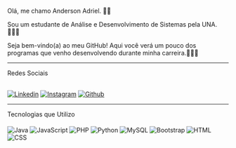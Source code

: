 Olá, me chamo Anderson Adriel. 👋🏽

Sou um estudante de Análise e Desenvolvimento de Sistemas pela UNA.👨🏽‍🎓

Seja bem-vindo(a) ao meu GitHub! Aqui você verá um pouco dos programas que venho desenvolvendo durante minha carreira.👨🏽‍💻
<hr>
Redes Sociais
<br><br>

[![Linkedin](https://img.shields.io/badge/LinkedIn-0077B5?style=for-the-badge&logo=linkedin&logoColor=white)](https://www.linkedin.com/in/devolperandersonadriel/) [![Instagram](https://img.shields.io/badge/Instagram-E4405F?style=for-the-badge&logo=instagram&logoColor=white)](https://www.instagram.com/adriel_cecilio/) [![Github](https://img.shields.io/badge/GitHub-100000?style=for-the-badge&logo=github&logoColor=white)](https://github.com/andersonadr?tab=repositories)
  <hr>
Tecnologias que Utilizo
<div style="display: inline_block"><br>
    <img align="center" alt="Java" src="https://img.shields.io/badge/Java-ED8B00?style=for-the-badge&logo=openjdk&logoColor=white">
    <img align="center" alt="JavaScript" src="https://img.shields.io/badge/JavaScript-323330?style=for-the-badge&logo=javascript&logoColor=F7DF1E">
    <img align="center" alt="PHP" src="https://img.shields.io/badge/PHP-777BB4?style=for-the-badge&logo=php&logoColor=white">
    <img align="center" alt="Python" src="https://img.shields.io/badge/Python-14354C?style=for-the-badge&logo=python&logoColor=white">
    <img align="center" alt="MySQL" src="https://img.shields.io/badge/MySQL-00000F?style=for-the-badge&logo=mysql&logoColor=white">
    <img align="center" alt="Bootstrap" src="https://img.shields.io/badge/Bootstrap-563D7C?style=for-the-badge&logo=bootstrap&logoColor=white">
    <img align="center" alt="HTML" src="https://img.shields.io/badge/HTML5-E34F26?style=for-the-badge&logo=html5&logoColor=white">
    <img align="center" alt="CSS" src="https://img.shields.io/badge/CSS3-1572B6?style=for-the-badge&logo=css3&logoColor=white">
</div>
